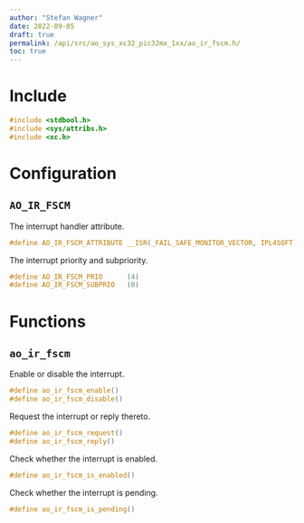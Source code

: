 ```yaml
---
author: "Stefan Wagner"
date: 2022-09-05
draft: true
permalink: /api/src/ao_sys_xc32_pic32mx_1xx/ao_ir_fscm.h/
toc: true
---
```


# Include

```c
#include <stdbool.h>
#include <sys/attribs.h>
#include <xc.h>
```

# Configuration

## `AO_IR_FSCM`

The interrupt handler attribute.

```c
#define AO_IR_FSCM_ATTRIBUTE __ISR(_FAIL_SAFE_MONITOR_VECTOR, IPL4SOFT)
```

The interrupt priority and subpriority.

```c
#define AO_IR_FSCM_PRIO      (4)
#define AO_IR_FSCM_SUBPRIO   (0)
```

# Functions

## `ao_ir_fscm`

Enable or disable the interrupt.

```c
#define ao_ir_fscm_enable()
#define ao_ir_fscm_disable()
```

Request the interrupt or reply thereto.

```c
#define ao_ir_fscm_request()
#define ao_ir_fscm_reply()
```

Check whether the interrupt is enabled.

```c
#define ao_ir_fscm_is_enabled()
```

Check whether the interrupt is pending.

```c
#define ao_ir_fscm_is_pending()
```
